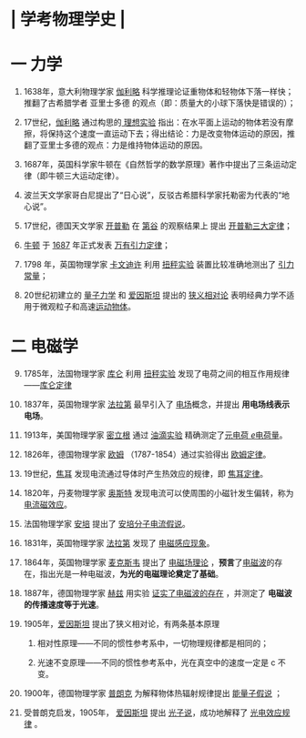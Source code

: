 # | 学考物理学史 |

# 一 力学

1. 1638年，意大利物理学家 <u>伽利略</u> 科学推理论证重物体和轻物体下落一样快；推翻了古希腊学者 亚里士多德 的观点（即：质量大的小球下落快是错误的）；

2. 17世纪，<u>伽利略</u> 通过构思的<u> 理想实验</u> 指出：在水平面上运动的物体若没有摩擦，将保持这个速度一直运动下去；得出结论：力是改变物体运动的原因，推翻了亚里士多德的观点：力是维持物体运动的原因。

3. 1687年，英国科学家牛顿在《自然哲学的数学原理》著作中提出了三条运动定律（即牛顿三大运动定律）。

4. 波兰天文学家哥白尼提出了“日心说”，反驳古希腊科学家托勒密为代表的“地心说”。

5. 17世纪，德国天文学家 <u>开普勒</u>  在 <u>第谷</u> 的观察结果上 提出 <u>开普勒三大定律</u>；

6. <u>牛顿</u> 于 <u>1687</u> 年正式发表 <u>万有引力定律</u>；

7. 1798 年，英国物理学家 <u>卡文迪许</u> 利用 <u>扭秤实验</u> 装置比较准确地测出了 <u>引力常量</u>；

8. 20世纪初建立的 <u>量子力学</u> 和 <u>爱因斯坦</u> 提出的 <u>狭义相对论</u> 表明经典力学不适用于微观粒子和高速<u>运动物体</u>。

# 二 电磁学

9. 1785年，法国物理学家 <u>库仑</u> 利用 <u>扭秤实验</u> 发现了电荷之间的相互作用规律——<u>库仑定律</u>

10. 1837年，英国物理学家 <u>法拉第</u> 最早引入了 <u>电场</u>概念，并提出 **用电场线表示电场**。

11. 1913年，美国物理学家 <u>密立根</u> 通过 <u>油滴实验</u> 精确测定了<u>元电荷 $e$电荷量</u>。

12. 1826年，德国物理学家 <u>欧姆</u> （1787-1854）通过实验得出 <u>欧姆定律</u>。

13. 19世纪，<u>焦耳</u> 发现电流通过导体时产生热效应的规律，即 <u>焦耳定律</u>。

14. 1820年，丹麦物理学家 <u>奥斯特</u> 发现电流可以使周围的小磁针发生偏转，称为 <u>电流磁效应</u>。

15. 法国物理学家 <u>安培</u> 提出了 <u>安培分子电流假说</u>。

16. 1831年，英国物理学家 <u>法拉第</u> 发现了 <u>电磁感应现象</u>。

17. 1864年，英国物理学家 <u>麦克斯韦</u> 提出了 <u>电磁场理论</u> ，**预言**了<u>电磁波</u>的存在，指出光是一种电磁波，**为光的电磁理论奠定了基础**。

18. 1887年，德国物理学家 <u>赫兹</u> 用实验 <u>证实了电磁波的存在</u> ，并测定了 **电磁波的传播速度等于光速**。

19. 1905年，<u>爱因斯坦</u> 提出了狭义相对论，有两条基本原理
    
    1. 相对性原理——不同的惯性参考系中，一切物理规律都是相同的；
    
    2. 光速不变原理——不同的惯性参考系中，光在真空中的速度一定是 c 不变。

20. 1900年，德国物理学家 <u>普朗克</u> 为解释物体热辐射规律提出 <u>能量子假说</u> ；

21. 受普朗克启发，1905年， <u>爱因斯坦</u> 提出 <u>光子说</u>，成功地解释了 <u>光电效应规律</u> 。